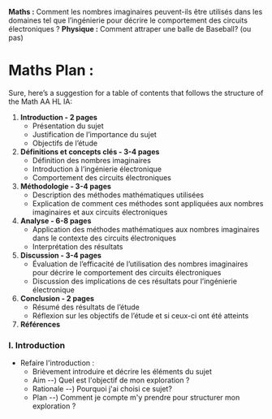 **Maths :** Comment les nombres imaginaires peuvent-ils être utilisés dans les domaines tel que l’ingénierie pour décrire le comportement des circuits électroniques ?
**Physique :** Comment attraper une balle de Baseball? (ou pas)
# **Maths Plan :** 

Sure, here’s a suggestion for a table of contents that follows the structure of the Math AA HL IA:

1. **Introduction - 2 pages**
    - Présentation du sujet
    - Justification de l’importance du sujet
    - Objectifs de l’étude
2. **Définitions et concepts clés - 3-4 pages**
    - Définition des nombres imaginaires
    - Introduction à l’ingénierie électronique
    - Comportement des circuits électroniques
3. **Méthodologie - 3-4 pages**
    - Description des méthodes mathématiques utilisées
    - Explication de comment ces méthodes sont appliquées aux nombres imaginaires et aux circuits électroniques
4. **Analyse - 6-8 pages**
    - Application des méthodes mathématiques aux nombres imaginaires dans le contexte des circuits électroniques
    - Interprétation des résultats
5. **Discussion - 3-4 pages**
    - Évaluation de l’efficacité de l’utilisation des nombres imaginaires pour décrire le comportement des circuits électroniques
    - Discussion des implications de ces résultats pour l’ingénierie électronique
6. **Conclusion - 2 pages**
    - Résumé des résultats de l’étude
    - Réflexion sur les objectifs de l’étude et si ceux-ci ont été atteints
7. **Références**

### I. Introduction

- Refaire l'introduction :
  - Brièvement introduire et décrire les éléments du sujet 
  - Aim --) Quel est l'objectif de mon exploration ?
  - Rationale --) Pourquoi j'ai choisi ce sujet? 
  - Plan --) Comment je compte m'y prendre pour structurer mon exploration ?

